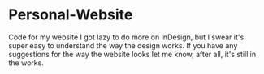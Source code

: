 # Personal-Website
Code for my website
I got lazy to do more on InDesign, but I swear it's super easy to understand the way the design works.
If you have any suggestions for the way the website looks let me know, after all, it's still in the works.
